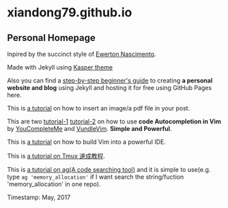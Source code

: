 # xiandong79.github.io

## Personal Homepage


Inpired by the succinct style of [Ewerton Nascimento](https://ewertonorg.github.io/).

Made with Jekyll using [Kasper theme](https://github.com/rosario/kasper)

Also you can find a [step-by-step beginner's guide](http://jmcglone.com/guides/github-pages/) to creating **a personal website and blog** using Jekyll and hosting it for free using GitHub Pages here.

This is [a tutorial](https://jekyllrb.com/docs/posts/) on how to insert an image/a pdf file in your post.

This are two [tutorial-1](https://segmentfault.com/a/1190000002793897) [tutorial-2](http://blog.jobbole.com/58978/) on how to use **code Autocompletion in Vim** by [YouCompleteMe](http://valloric.github.io/YouCompleteMe/) and [VundleVim](https://github.com/VundleVim/Vundle.vim). **Simple and Powerful**.

This is [a tutorial](https://segmentfault.com/a/1190000003962806) on how to build Vim into a powerful IDE.

This is [a tutorial on Tmux 速成教程](http://blog.jobbole.com/87584/).

This is [a tutorial on ag(A code searching tool)](https://github.com/ggreer/the_silver_searcher) and it is simple to use(e.g. type `ag 'memory_allocation'` if I want search the string/fuction 'memory_allocation' in one repo).
  
Timestamp: May, 2017
